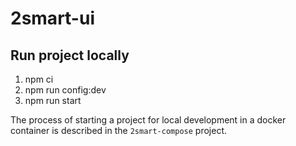 # 2smart-ui

## Run project locally
1. npm ci
2. npm run config:dev
3. npm run start

The process of starting a project for local development in a docker container is described in the `2smart-compose` project.

